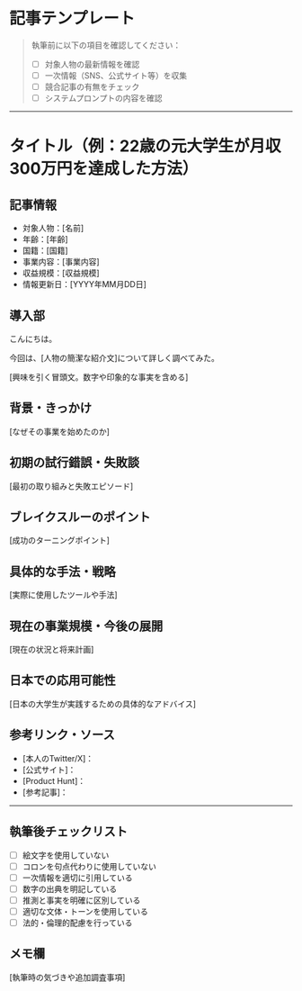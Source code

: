 # 記事テンプレート

> 執筆前に以下の項目を確認してください：
> - [ ] 対象人物の最新情報を確認
> - [ ] 一次情報（SNS、公式サイト等）を収集
> - [ ] 競合記事の有無をチェック
> - [ ] システムプロンプトの内容を確認

---

# タイトル（例：22歳の元大学生が月収300万円を達成した方法）

## 記事情報
- 対象人物：[名前]
- 年齢：[年齢]
- 国籍：[国籍]  
- 事業内容：[事業内容]
- 収益規模：[収益規模]
- 情報更新日：[YYYY年MM月DD日]

## 導入部
こんにちは。

今回は、[人物の簡潔な紹介文]について詳しく調べてみた。

[興味を引く冒頭文。数字や印象的な事実を含める]

## 背景・きっかけ
[なぜその事業を始めたのか]

## 初期の試行錯誤・失敗談
[最初の取り組みと失敗エピソード]

## ブレイクスルーのポイント
[成功のターニングポイント]

## 具体的な手法・戦略
[実際に使用したツールや手法]

## 現在の事業規模・今後の展開
[現在の状況と将来計画]

## 日本での応用可能性
[日本の大学生が実践するための具体的なアドバイス]

## 参考リンク・ソース
- [本人のTwitter/X]：
- [公式サイト]：
- [Product Hunt]：
- [参考記事]：

---

## 執筆後チェックリスト
- [ ] 絵文字を使用していない
- [ ] コロンを句点代わりに使用していない
- [ ] 一次情報を適切に引用している
- [ ] 数字の出典を明記している
- [ ] 推測と事実を明確に区別している
- [ ] 適切な文体・トーンを使用している
- [ ] 法的・倫理的配慮を行っている

## メモ欄
[執筆時の気づきや追加調査事項] 